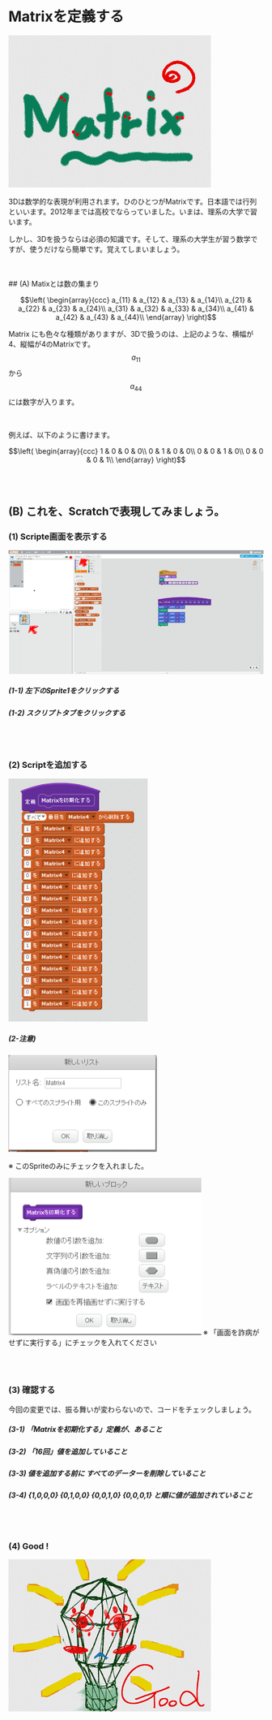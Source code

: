 # Matrixを定義する

![](about.png)

3Dは数学的な表現が利用されます。ひのひとつがMatrixです。日本語では行列といいます。2012年までは高校でならっていました。いまは、理系の大学で習います。

しかし、3Dを扱うならは必須の知識です。そして、理系の大学生が習う数学ですが、使うだけなら簡単です。覚えてしまいましょう。


<br>
<br>
## (A) Matixとは数の集まり

$$\left(
  \begin{array}{ccc}
    a_{11} & a_{12} & a_{13} & a_{14}\\
    a_{21} & a_{22} & a_{23} & a_{24}\\
    a_{31} & a_{32} & a_{33} & a_{34}\\
    a_{41} & a_{42} & a_{43} & a_{44}\\
  \end{array}
\right)$$

Matrix にも色々な種類がありますが、3Dで扱うのは、上記のような、横幅が4、縦幅が4のMatrixです。
$$a_{11}$$から$$a_{44}$$ には数字が入ります。

<br>

例えば、以下のように書けます。

$$\left(
  \begin{array}{ccc}
    1 & 0 & 0 & 0\\
    0 & 1 & 0 & 0\\
    0 & 0 & 1 & 0\\
    0 & 0 & 0 & 1\\
  \end{array}
\right)$$

<br>
<br>

## (B) これを、Scratchで表現してみましょう。
### (1) Scripte画面を表示する

![](f01.png)

##### (1-1) 左下のSprite1をクリックする

##### (1-2) スクリプトタブをクリックする


<br>
<br>

### (2) Scriptを追加する

![](fs01.png)

##### (2-注意)
![](fs01_opt1.png)

※ このSpriteのみにチェックを入れました。

![](fs01_opt2.png)
※  「画面を詐病がせずに実行する」にチェックを入れてください


<br>
<br>

### (3) 確認する

今回の変更では、振る舞いが変わらないので、コードをチェックしましょう。
##### (3-1) 「Matrixを初期化する」定義が、あること
##### (3-2) 「16回」値を追加していること
##### (3-3) 値を追加する前に すべてのデーターを削除していること
##### (3-4) {1,0,0,0} {0,1,0,0} {0,0,1,0} {0,0,0,1} と順に値が追加されていること

<br>
<br>

### (4) Good !

![](../good.png)




